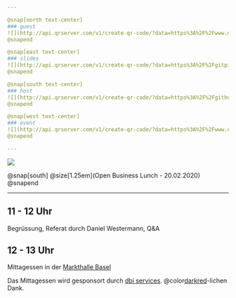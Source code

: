 ```yaml
---

@snap[north text-center]
### guest
![](http://api.qrserver.com/v1/create-qr-code/?data=https%3A%2F%2Fwww.dbi-services.com&size=250x250&ecc=L)
@snapend

@snap[east text-center]
### slides
![](http://api.qrserver.com/v1/create-qr-code/?data=https%3A%2F%2Fgitpitch.com%2Fbaloise%2Fopen-source%2Fmaster%3Fp%3Ddocs%2Fslides%2Fch-open-obl&size=250x250&ecc=L)
@snapend

@snap[south text-center]
### host
![](http://api.qrserver.com/v1/create-qr-code/?data=https%3A%2F%2Fgithub.com%2Fbaloise&size=250x250&ecc=L)
@snapend

@snap[west text-center]
### event
![](http://api.qrserver.com/v1/create-qr-code/?data=https%3A%2F%2Fwww.ch-open.ch%2Fch-open-business-events%2Fch-open-business-lunch%2Fthe-elephant-in-the-enterprise%2F&size=250x250&ecc=L)
@snapend

---
```


![](https://www.ch-open.ch/wp-content/uploads/2019/04/logo_chopen_web_big-1.png)

@snap[south]
@size[1.25em](Open Business Lunch - 20.02.2020)
@snapend

---

## 11 - 12 Uhr
Begrüssung, Referat durch Daniel Westermann, Q&A

## 12 - 13 Uhr
Mittagessen in der [Markthalle Basel](https://www.altemarkthalle.ch/)

Das Mittagessen wird gesponsort durch [dbi services](https://www.dbi-services.com). @color[darkred](♥)-lichen Dank.
